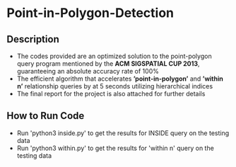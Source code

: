 # Point-in-Polygon-Detection
## Description 
- The codes provided are an optimized solution to the point-polygon query program mentioned by the **ACM SIGSPATIAL CUP
2013**, guaranteeing an absolute accuracy rate of 100%
- The efficient algorithm that accelerates **’point-in-polygon’** and **’within n’** relationship queries by at 5
seconds utilizing hierarchical indices
- The final report for the project is also attached for further details

## How to Run Code 
- Run 'python3 inside.py' to get the results for INSIDE query on the testing data
- Run 'python3 within.py' to get the results for 'within n' query on the testing data
